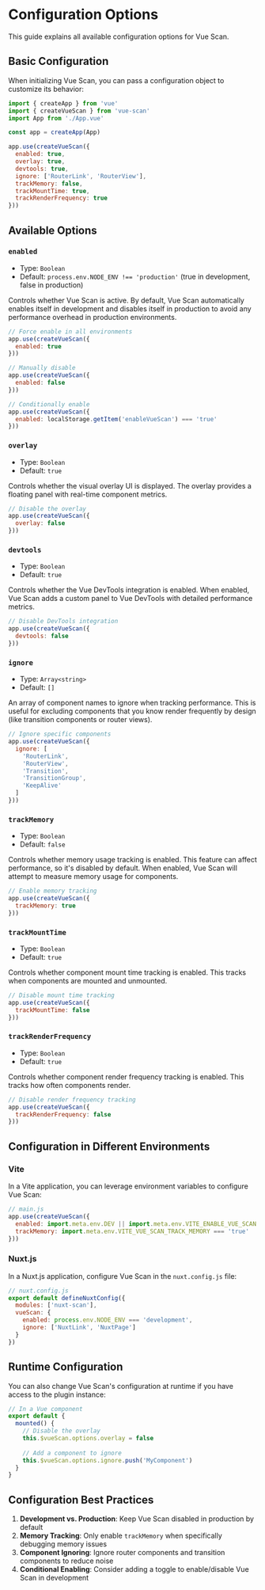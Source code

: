# Configuration Options

This guide explains all available configuration options for Vue Scan.

## Basic Configuration

When initializing Vue Scan, you can pass a configuration object to customize its behavior:

```js
import { createApp } from 'vue'
import { createVueScan } from 'vue-scan'
import App from './App.vue'

const app = createApp(App)

app.use(createVueScan({
  enabled: true,
  overlay: true,
  devtools: true,
  ignore: ['RouterLink', 'RouterView'],
  trackMemory: false,
  trackMountTime: true,
  trackRenderFrequency: true
}))
```

## Available Options

### `enabled`

- Type: `Boolean`
- Default: `process.env.NODE_ENV !== 'production'` (true in development, false in production)

Controls whether Vue Scan is active. By default, Vue Scan automatically enables itself in development and disables itself in production to avoid any performance overhead in production environments.

```js
// Force enable in all environments
app.use(createVueScan({
  enabled: true
}))

// Manually disable
app.use(createVueScan({
  enabled: false
}))

// Conditionally enable
app.use(createVueScan({
  enabled: localStorage.getItem('enableVueScan') === 'true'
}))
```

### `overlay`

- Type: `Boolean`
- Default: `true`

Controls whether the visual overlay UI is displayed. The overlay provides a floating panel with real-time component metrics.

```js
// Disable the overlay
app.use(createVueScan({
  overlay: false
}))
```

### `devtools`

- Type: `Boolean`
- Default: `true`

Controls whether the Vue DevTools integration is enabled. When enabled, Vue Scan adds a custom panel to Vue DevTools with detailed performance metrics.

```js
// Disable DevTools integration
app.use(createVueScan({
  devtools: false
}))
```

### `ignore`

- Type: `Array<string>`
- Default: `[]`

An array of component names to ignore when tracking performance. This is useful for excluding components that you know render frequently by design (like transition components or router views).

```js
// Ignore specific components
app.use(createVueScan({
  ignore: [
    'RouterLink', 
    'RouterView', 
    'Transition',
    'TransitionGroup',
    'KeepAlive'
  ]
}))
```

### `trackMemory`

- Type: `Boolean`
- Default: `false`

Controls whether memory usage tracking is enabled. This feature can affect performance, so it's disabled by default. When enabled, Vue Scan will attempt to measure memory usage for components.

```js
// Enable memory tracking
app.use(createVueScan({
  trackMemory: true
}))
```

### `trackMountTime`

- Type: `Boolean`
- Default: `true`

Controls whether component mount time tracking is enabled. This tracks when components are mounted and unmounted.

```js
// Disable mount time tracking
app.use(createVueScan({
  trackMountTime: false
}))
```

### `trackRenderFrequency`

- Type: `Boolean`
- Default: `true`

Controls whether component render frequency tracking is enabled. This tracks how often components render.

```js
// Disable render frequency tracking
app.use(createVueScan({
  trackRenderFrequency: false
}))
```

## Configuration in Different Environments

### Vite

In a Vite application, you can leverage environment variables to configure Vue Scan:

```js
// main.js
app.use(createVueScan({
  enabled: import.meta.env.DEV || import.meta.env.VITE_ENABLE_VUE_SCAN === 'true',
  trackMemory: import.meta.env.VITE_VUE_SCAN_TRACK_MEMORY === 'true'
}))
```

### Nuxt.js

In a Nuxt.js application, configure Vue Scan in the `nuxt.config.js` file:

```js
// nuxt.config.js
export default defineNuxtConfig({
  modules: ['nuxt-scan'],
  vueScan: {
    enabled: process.env.NODE_ENV === 'development',
    ignore: ['NuxtLink', 'NuxtPage']
  }
})
```

## Runtime Configuration

You can also change Vue Scan's configuration at runtime if you have access to the plugin instance:

```js
// In a Vue component
export default {
  mounted() {
    // Disable the overlay
    this.$vueScan.options.overlay = false
    
    // Add a component to ignore
    this.$vueScan.options.ignore.push('MyComponent')
  }
}
```

## Configuration Best Practices

1. **Development vs. Production**: Keep Vue Scan disabled in production by default
2. **Memory Tracking**: Only enable `trackMemory` when specifically debugging memory issues
3. **Component Ignoring**: Ignore router components and transition components to reduce noise
4. **Conditional Enabling**: Consider adding a toggle to enable/disable Vue Scan in development 